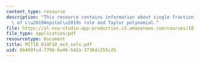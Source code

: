 ```yaml
---
content_type: resource
description: "This resource contains information about single fraction, application\
  \ of L\u2019Hopital\u2019s rule and Taylor polynomial."
file: https://ol-ocw-studio-app-production.s3.amazonaws.com/courses/18-014-calculus-with-theory-fall-2010/0b460fcd77966a46542a2736dc255c25_MIT18_014F10_ex3_sols.pdf
file_type: application/pdf
resourcetype: Document
title: MIT18_014F10_ex3_sols.pdf
uid: 0b460fcd-7796-6a46-542a-2736dc255c25
---
```

